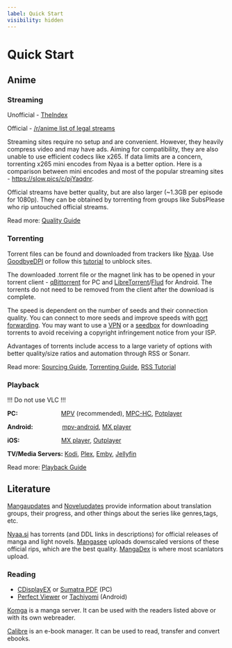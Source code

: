 ```yaml
---
label: Quick Start
visibility: hidden
---
```


# Quick Start

## Anime

### Streaming

Unofficial - [TheIndex](https://theindex.moe/)

Official - [/r/anime list of legal streams](https://www.reddit.com/r/anime/wiki/legal_streams)

Streaming sites require no setup and are convenient. However, they heavily compress video and may have ads. Aiming for compatibility, they are also unable to use efficient codecs like x265. If data limits are a concern, torrenting x265 mini encodes from Nyaa is a better option. Here is a comparison between mini encodes and most of the popular streaming sites - https://slow.pics/c/pjYaqdnr. 

Official streams have better quality, but are also larger (~1.3GB per episode for 1080p). They can be obtained by torrenting from groups like SubsPlease who rip untouched official streams.

Read more: [Quality Guide](/guides/quality)

### Torrenting

Torrent files can be found and downloaded from trackers like [Nyaa](https://nyaa.si). Use [GoodbyeDPI](https://github.com/ValdikSS/GoodbyeDPI) or follow this [tutorial](/tutorials/unblock) to unblock sites. 

The downloaded .torrent file or the magnet link has to be opened in your torrent client - [qBittorrent](https://www.qbittorrent.org/download.php) for PC and [LibreTorrent](https://play.google.com/store/apps/details?id=org.proninyaroslav.libretorrent)/[Flud](https://play.google.com/store/apps/details?id=com.delphicoder.flud) for Android. The torrents do not need to be removed from the client after the download is complete.

The speed is dependent on the number of seeds and their connection quality. You can connect to more seeds and improve speeds with [port forwarding](/guides/torrenting#how-to-port-forward). You may want to use a [VPN](/faq/vpn) or a [seedbox](/guides/torrenting#what-is-a-seedbox) for downloading torrents to avoid receiving a copyright infringement notice from your ISP.

Advantages of torrents include access to a large variety of options with better quality/size ratios and automation through RSS or Sonarr.

Read more: [Sourcing Guide](/guides/sourcing), [Torrenting Guide](/guides/torrenting), [RSS Tutorial](/tutorials/rss)

### Playback

!!!
Do not use VLC
!!!

**PC:** &ensp; &ensp;&ensp;&ensp;&ensp;&ensp;&ensp;&ensp;&ensp;&ensp; &ensp; &ensp;[MPV](https://mpv.io/installation/) (recommended), [MPC-HC](https://github.com/clsid2/mpc-hc/releases), [Potplayer](https://potplayer.daum.net)

**Android:** &ensp;&ensp;&ensp;&ensp;&ensp;&ensp;&ensp;&ensp;&ensp;[mpv-android](https://play.google.com/store/apps/details?id=is.xyz.mpv&hl=lv&gl=US), [MX player](https://play.google.com/store/apps/details?id=com.mxtech.videoplayer.ad&hl=lv&gl=US)

**iOS:** &ensp; &ensp;&ensp;&ensp;&ensp;&ensp;&ensp;&ensp;&ensp;&ensp;&ensp;&ensp; [MX player](https://apps.apple.com/in/app/mx-player/id1429703801), [Outplayer](https://apps.apple.com/us/app/outplayer/id1449923287)

**TV/Media Servers:** [Kodi](https://kodi.tv), [Plex](https://www.plex.tv/), [Emby](https://emby.media/), [Jellyfin](https://jellyfin.org/)

Read more: [Playback Guide](/guides/playback)

## Literature

[Mangaupdates](https://www.mangaupdates.com/) and [Novelupdates](https://www.novelupdates.com/) provide information about translation groups, their progress, and other things about the series like genres,tags, etc. 

[Nyaa.si](https://nyaa.si/) has torrents (and DDL links in descriptions) for official releases of manga and light novels. [Mangasee](https://mangasee123.com/) uploads downscaled versions of these official rips, which are the best quality. [MangaDex](https://mangadex.org/) is where most scanlators upload.

### Reading 

- [CDisplayEX](https://www.cdisplayex.com/) or [Sumatra PDF](https://www.sumatrapdfreader.org/free-pdf-reader) (PC)
- [Perfect Viewer](https://play.google.com/store/apps/details?id=com.rookiestudio.perfectviewer) or [Tachiyomi](https://tachiyomi.org/) (Android)



[Komga](https://komga.org/) is a manga server. It can be used with the readers listed above or with its own webreader.

[Calibre](https://calibre-ebook.com/) is an e-book manager. It can be used to read, transfer and convert ebooks.